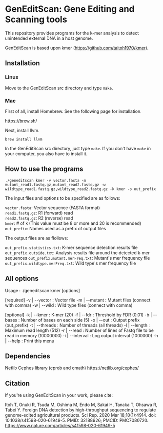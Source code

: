 # GenEditScan: Gene Editing and Scanning tools
This repository provides programs for the k-mer analysis to detect unintended external DNA in a host genome.

GenEditScan is based upon kmer (https://github.com/taitoh1970/kmer).

## Installation

### Linux
Move to the GenEditScan src directory and type `make`.

### Mac
First of all, install Homebrew. See the following page for installation.

https://brew.sh/

Next, install llvm.

`brew install llvm`

In the GenEditScan src directory, just type `make`. If you don't have `make` in your computer, you also have to install it.

## How to use the programs
`./geneditscan kmer -v vector.fasta -m mutant_read1.fastq.gz,mutant_read2.fastq.gz -w wildtype_read1.fastq.gz,wildtype_read2.fastq.gz -k kmer -o out_prefix`

The input files and options to be specified are as follows:

`vector.fasta`: Vector sequence (FASTA format)  
`read1.fastq.gz`: R1 (forward) read  
`read2.fastq.gz`: R2 (reverse) read  
`kmer`: # of k (This value must be 8 or more and 20 is recommended)  
`out_prefix`: Names used as a prefix of output files  

The output files are as flollows:

`out_prefix.statistics.txt`: K-mer sequence detection results file
`out_prefix.outside.txt`: Analysis results file around the detected k-mer sequences
`out_prefix.mutant.merFreq.txt`: Mutant's mer frequency file
`out_prefix.wildtype.merFreq.txt`: Wild type's mer frequency file

## All options
Usage : ./geneditscan kmer [options]

[required]
-v | --vector   : Vector file
-m | --mutant   : Mutant files (connect with comma)
-w | --wild     : Wild type files (connect with comma)

[optional]
-k | --kmer     : K-mer (20)
-f | --fdr      : Threshold by FDR (0.01)
-b | --bases    : Number of bases on each side (5)
-o | --out      : Output prefix (out_prefix)
-t | --threads  : Number of threads (all threads)
-l | --length   : Maximum read length (512)
-r | --read     : Number of lines of Fastq file to be read in memory (10000000)
-i | --interval : Log output interval (1000000)
-h | --help     : Print this menu

## Dependencies
Netlib Cephes library (cprob and cmath)
https://netlib.org/cephes/

## Citation
If you're using GenEditScan in your work, please cite:

Itoh T, Onuki R, Tsuda M, Oshima M, Endo M, Sakai H, Tanaka T, Ohsawa R, Tabei Y. Foreign DNA detection by high-throughput sequencing to regulate genome-edited agricultural products. Sci Rep. 2020 Mar 18;10(1):4914. doi: 10.1038/s41598-020-61949-5. PMID: 32188926; PMCID: PMC7080720.
https://www.nature.com/articles/s41598-020-61949-5
